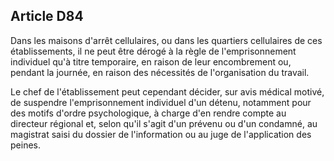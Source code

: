 Article D84
----
Dans les maisons d'arrêt cellulaires, ou dans les quartiers cellulaires de ces
établissements, il ne peut être dérogé à la règle de l'emprisonnement individuel
qu'à titre temporaire, en raison de leur encombrement ou, pendant la journée, en
raison des nécessités de l'organisation du travail.

Le chef de l'établissement peut cependant décider, sur avis médical motivé, de
suspendre l'emprisonnement individuel d'un détenu, notamment pour des motifs
d'ordre psychologique, à charge d'en rendre compte au directeur régional et,
selon qu'il s'agit d'un prévenu ou d'un condamné, au magistrat saisi du dossier
de l'information ou au juge de l'application des peines.
